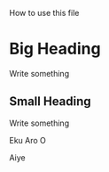 How to use this file
# Big Heading 

Write something 

## Small Heading 

Write something

Eku Aro O 

Aiye